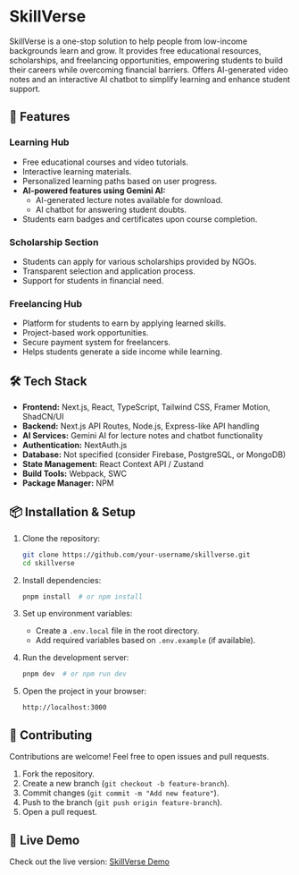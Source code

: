 # SkillVerse

SkillVerse is a one-stop solution to help people from low-income backgrounds learn and grow. It provides free educational resources, scholarships, and freelancing opportunities, empowering students to build their careers while overcoming financial barriers. Offers AI-generated video notes and an interactive AI chatbot to simplify learning and enhance student support.

## 🚀 Features

### Learning Hub
- Free educational courses and video tutorials.
- Interactive learning materials.
- Personalized learning paths based on user progress.
- **AI-powered features using Gemini AI:**
  - AI-generated lecture notes available for download.
  - AI chatbot for answering student doubts.
- Students earn badges and certificates upon course completion.

### Scholarship Section
- Students can apply for various scholarships provided by NGOs.
- Transparent selection and application process.
- Support for students in financial need.

### Freelancing Hub
- Platform for students to earn by applying learned skills.
- Project-based work opportunities.
- Secure payment system for freelancers.
- Helps students generate a side income while learning.

## 🛠 Tech Stack
- **Frontend:** Next.js, React, TypeScript, Tailwind CSS, Framer Motion, ShadCN/UI
- **Backend:** Next.js API Routes, Node.js, Express-like API handling
- **AI Services:** Gemini AI for lecture notes and chatbot functionality
- **Authentication:** NextAuth.js
- **Database:** Not specified (consider Firebase, PostgreSQL, or MongoDB)
- **State Management:** React Context API / Zustand
- **Build Tools:** Webpack, SWC
- **Package Manager:** NPM

## 📦 Installation & Setup

1. Clone the repository:
   ```sh
   git clone https://github.com/your-username/skillverse.git
   cd skillverse
   ```

2. Install dependencies:
   ```sh
   pnpm install  # or npm install
   ```

3. Set up environment variables:
   - Create a `.env.local` file in the root directory.
   - Add required variables based on `.env.example` (if available).

4. Run the development server:
   ```sh
   pnpm dev  # or npm run dev
   ```

5. Open the project in your browser:
   ```
   http://localhost:3000
   ```

## 🤝 Contributing
Contributions are welcome! Feel free to open issues and pull requests.

1. Fork the repository.
2. Create a new branch (`git checkout -b feature-branch`).
3. Commit changes (`git commit -m "Add new feature"`).
4. Push to the branch (`git push origin feature-branch`).
5. Open a pull request.

   
## 🎥 Live Demo
Check out the live version: [SkillVerse Demo](https://skillverse-hfw4.onrender.com/)


